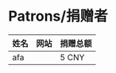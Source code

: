# Patrons/捐赠者

| **姓名** | **网站** | **捐赠总额** |
| -------- | -------- | ------------ |
| afa      |          | 5 CNY        |

